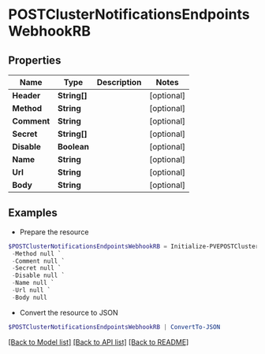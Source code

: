 # POSTClusterNotificationsEndpointsWebhookRB
## Properties

Name | Type | Description | Notes
------------ | ------------- | ------------- | -------------
**Header** | **String[]** |  | [optional] 
**Method** | **String** |  | [optional] 
**Comment** | **String** |  | [optional] 
**Secret** | **String[]** |  | [optional] 
**Disable** | **Boolean** |  | [optional] 
**Name** | **String** |  | [optional] 
**Url** | **String** |  | [optional] 
**Body** | **String** |  | [optional] 

## Examples

- Prepare the resource
```powershell
$POSTClusterNotificationsEndpointsWebhookRB = Initialize-PVEPOSTClusterNotificationsEndpointsWebhookRB  -Header null `
 -Method null `
 -Comment null `
 -Secret null `
 -Disable null `
 -Name null `
 -Url null `
 -Body null
```

- Convert the resource to JSON
```powershell
$POSTClusterNotificationsEndpointsWebhookRB | ConvertTo-JSON
```

[[Back to Model list]](../README.md#documentation-for-models) [[Back to API list]](../README.md#documentation-for-api-endpoints) [[Back to README]](../README.md)

